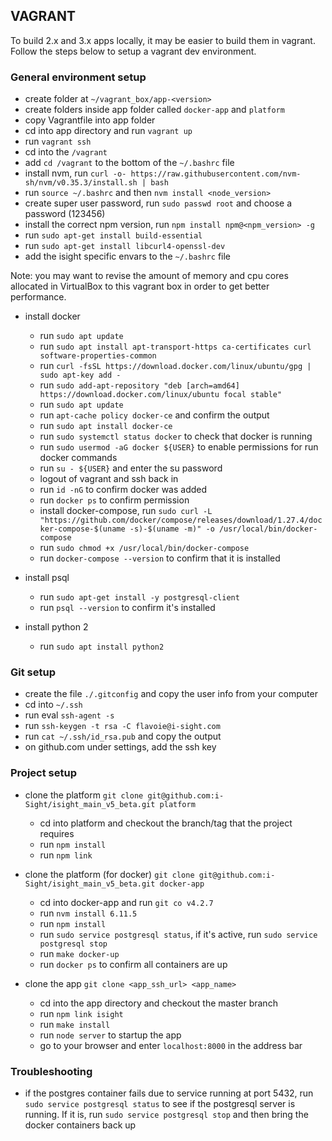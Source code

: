 ## VAGRANT

To build 2.x and 3.x apps locally, it may be easier to build them in vagrant. Follow the steps below to setup a vagrant dev environment.

### General environment setup
- create folder at `~/vagrant_box/app-<version>`
- create folders inside app folder called `docker-app` and `platform`
- copy Vagrantfile into app folder
- cd into app directory and run `vagrant up`
- run `vagrant ssh`
- cd into the `/vagrant`
- add `cd /vagrant` to the bottom of the `~/.bashrc` file
- install nvm, run `curl -o- https://raw.githubusercontent.com/nvm-sh/nvm/v0.35.3/install.sh | bash`
- run `source ~/.bashrc` and then `nvm install <node_version>`
- create super user password, run `sudo passwd root` and choose a password (123456)
- install the correct npm version, run `npm install npm@<npm_version> -g`
- run `sudo apt-get install build-essential`
- run `sudo apt-get install libcurl4-openssl-dev`
- add the isight specific envars to the `~/.bashrc` file

Note: you may want to revise the amount of memory and cpu cores allocated in VirtualBox to this vagrant box in order to get better performance.

- install docker
	- run `sudo apt update`
	- run `sudo apt install apt-transport-https ca-certificates curl software-properties-common`
	- run `curl -fsSL https://download.docker.com/linux/ubuntu/gpg | sudo apt-key add -`
	- run `sudo add-apt-repository "deb [arch=amd64] https://download.docker.com/linux/ubuntu focal stable"`
	- run `sudo apt update`
	- run `apt-cache policy docker-ce` and confirm the output
	- run `sudo apt install docker-ce`
	- run `sudo systemctl status docker` to check that docker is running
	- run `sudo usermod -aG docker ${USER}` to enable permissions for run docker commands
	- run `su - ${USER}` and enter the su password
	- logout of vagrant and ssh back in
	- run `id -nG` to confirm docker was added
	- run `docker ps` to confirm permission
	- install docker-compose, run `sudo curl -L "https://github.com/docker/compose/releases/download/1.27.4/docker-compose-$(uname -s)-$(uname -m)" -o /usr/local/bin/docker-compose`
	- run `sudo chmod +x /usr/local/bin/docker-compose`
	- run `docker-compose --version` to confirm that it is installed


- install psql
	- run `sudo apt-get install -y postgresql-client`
	- run `psql --version` to confirm it's installed

- install python 2
	- run `sudo apt install python2`



### Git setup
- create the file `./.gitconfig` and copy the user info from your computer
- cd into `~/.ssh`
- run eval `ssh-agent -s`
- run `ssh-keygen -t rsa -C flavoie@i-sight.com`
- run `cat ~/.ssh/id_rsa.pub` and copy the output
- on github.com under settings, add the ssh key



### Project setup
- clone the platform `git clone git@github.com:i-Sight/isight_main_v5_beta.git platform`
	- cd into platform and checkout the branch/tag that the project requires
	- run `npm install`
	- run `npm link`

- clone the platform (for docker) `git clone git@github.com:i-Sight/isight_main_v5_beta.git docker-app`
	- cd into docker-app and run `git co v4.2.7`
	- run `nvm install 6.11.5`
	- run `npm install`
	- run `sudo service postgresql status`, if it's active, run `sudo service postgresql stop`
	- run `make docker-up`
	- run `docker ps` to confirm all containers are up

- clone the app `git clone <app_ssh_url> <app_name>`
	- cd into the app directory and checkout the master branch
	- run `npm link isight`
	- run `make install`
	- run `node server` to startup the app
	- go to your browser and enter `localhost:8000` in the address bar


### Troubleshooting
- if the postgres container fails due to service running at port 5432, run `sudo service postgresql status` to see if the postgresql server is running. If it is, run `sudo service postgresql stop` and then bring the docker containers back up










